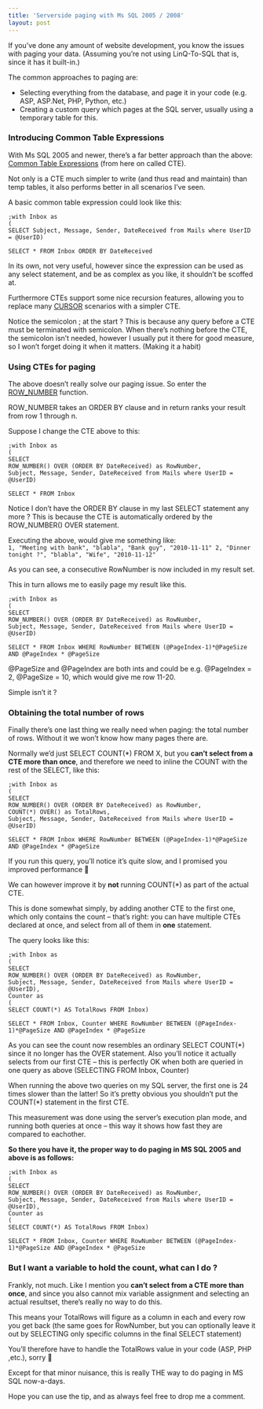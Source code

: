 ```yaml
---
title: 'Serverside paging with Ms SQL 2005 / 2008'
layout: post
---
```


If you’ve done any amount of website development, you know the issues with paging your data. (Assuming you’re not using LinQ-To-SQL that is, since it has it built-in.)

The common approaches to paging are:

- Selecting everything from the database, and page it in your code (e.g. ASP, ASP.Net, PHP, Python, etc.)
- Creating a custom query which pages at the SQL server, usually using a temporary table for this.

### Introducing Common Table Expressions

With Ms SQL 2005 and newer, there’s a far better approach than the above: [Common Table Expressions](http://msdn.microsoft.com/en-us/library/ms190766(v=SQL.90).aspx) (from here on called CTE).

Not only is a CTE much simpler to write (and thus read and maintain) than temp tables, it also performs better in all scenarios I’ve seen.

A basic common table expression could look like this:

```
;with Inbox as
(
SELECT Subject, Message, Sender, DateReceived from Mails where UserID = @UserID)

SELECT * FROM Inbox ORDER BY DateReceived
```

In its own, not very useful, however since the expression can be used as any select statement, and be as complex as you like, it shouldn’t be scoffed at.

Furthermore CTEs support some nice recursion features, allowing you to replace many [CURSOR](http://msdn.microsoft.com/en-us/library/aa172595(SQL.80).aspx) scenarios with a simpler CTE.

Notice the semicolon ; at the start ? This is because any query before a CTE must be terminated with semicolon. When there’s nothing before the CTE, the semicolon isn’t needed, however I usually put it there for good measure, so I won’t forget doing it when it matters. (Making it a habit)

### Using CTEs for paging

The above doesn’t really solve our paging issue. So enter the [ROW\_NUMBER](http://msdn.microsoft.com/en-us/library/ms186734.aspx) function.

ROW\_NUMBER takes an ORDER BY clause and in return ranks your result from row 1 through n.

Suppose I change the CTE above to this:

```
;with Inbox as
(
SELECT 
ROW_NUMBER() OVER (ORDER BY DateReceived) as RowNumber,
Subject, Message, Sender, DateReceived from Mails where UserID = @UserID)

SELECT * FROM Inbox
```

Notice I don’t have the ORDER BY clause in my last SELECT statement any more ? This is because the CTE is automatically ordered by the ROW\_NUMBER() OVER statement.

Executing the above, would give me something like:  
`
1, "Meeting with bank", "blabla", "Bank guy", "2010-11-11"
2, "Dinner tonight ?", "blabla", "Wife", "2010-11-12"
`

As you can see, a consecutive RowNumber is now included in my result set.

This in turn allows me to easily page my result like this.

```
;with Inbox as
(
SELECT 
ROW_NUMBER() OVER (ORDER BY DateReceived) as RowNumber,
Subject, Message, Sender, DateReceived from Mails where UserID = @UserID)

SELECT * FROM Inbox WHERE RowNumber BETWEEN (@PageIndex-1)*@PageSize AND @PageIndex * @PageSize
```

@PageSize and @PageIndex are both ints and could be e.g. @PageIndex = 2, @PageSize = 10, which would give me row 11-20.

Simple isn’t it ?

### Obtaining the total number of rows

Finally there’s one last thing we really need when paging: the total number of rows. Without it we won’t know how many pages there are.

Normally we’d just SELECT COUNT(\*) FROM X, but you **can’t select from a CTE more than once**, and therefore we need to inline the COUNT with the rest of the SELECT, like this:

```
;with Inbox as
(
SELECT 
ROW_NUMBER() OVER (ORDER BY DateReceived) as RowNumber,
COUNT(*) OVER() as TotalRows,
Subject, Message, Sender, DateReceived from Mails where UserID = @UserID)

SELECT * FROM Inbox WHERE RowNumber BETWEEN (@PageIndex-1)*@PageSize AND @PageIndex * @PageSize
```

If you run this query, you’ll notice it’s quite slow, and I promised you improved performance 🙁

We can however improve it by **not** running COUNT(\*) as part of the actual CTE.

This is done somewhat simply, by adding another CTE to the first one, which only contains the count – that’s right: you can have multiple CTEs declared at once, and select from all of them in **one** statement.

The query looks like this:

```
;with Inbox as
(
SELECT 
ROW_NUMBER() OVER (ORDER BY DateReceived) as RowNumber,
Subject, Message, Sender, DateReceived from Mails where UserID = @UserID),
Counter as
(
SELECT COUNT(*) AS TotalRows FROM Inbox)

SELECT * FROM Inbox, Counter WHERE RowNumber BETWEEN (@PageIndex-1)*@PageSize AND @PageIndex * @PageSize
```

As you can see the count now resembles an ordinary SELECT COUNT(\*) since it no longer has the OVER statement. Also you’ll notice it actually selects from our first CTE – this is perfectly OK when both are queried in one query as above (SELECTING FROM Inbox, Counter)

When running the above two queries on my SQL server, the first one is 24 times slower than the latter! So it’s pretty obvious you shouldn’t put the COUNT(\*) statement in the first CTE.

This measurement was done using the server’s execution plan mode, and running both queries at once – this way it shows how fast they are compared to eachother.

**So there you have it, the proper way to do paging in MS SQL 2005 and above is as follows:**

```
;with Inbox as
(
SELECT 
ROW_NUMBER() OVER (ORDER BY DateReceived) as RowNumber,
Subject, Message, Sender, DateReceived from Mails where UserID = @UserID),
Counter as
(
SELECT COUNT(*) AS TotalRows FROM Inbox)

SELECT * FROM Inbox, Counter WHERE RowNumber BETWEEN (@PageIndex-1)*@PageSize AND @PageIndex * @PageSize
```

### But I want a variable to hold the count, what can I do ?

Frankly, not much. Like I mention you **can’t select from a CTE more than once**, and since you also cannot mix variable assignment and selecting an actual resultset, there’s really no way to do this.

This means your TotalRows will figure as a column in each and every row you get back (the same goes for RowNumber, but you can optionally leave it out by SELECTING only specific columns in the final SELECT statement)

You’ll therefore have to handle the TotalRows value in your code (ASP, PHP ,etc.), sorry 🙁

Except for that minor nuisance, this is really THE way to do paging in MS SQL now-a-days.

Hope you can use the tip, and as always feel free to drop me a comment.